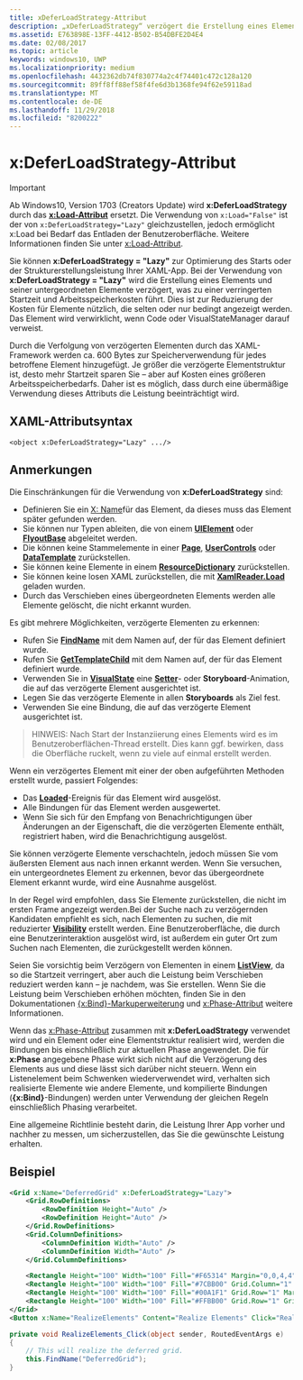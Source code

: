 ```yaml
---
title: xDeferLoadStrategy-Attribut
description: „xDeferLoadStrategy“ verzögert die Erstellung eines Elements und seiner untergeordneten Elemente, verkürzt die Startzeit, erhöht aber leicht die Arbeitsspeicherauslastung.Jedes betroffene Element erhöht die Arbeitsspeicherauslastung um ca. 600 Bytes.
ms.assetid: E763898E-13FF-4412-B502-B54DBFE2D4E4
ms.date: 02/08/2017
ms.topic: article
keywords: windows10, UWP
ms.localizationpriority: medium
ms.openlocfilehash: 4432362db74f830774a2c4f74401c472c128a120
ms.sourcegitcommit: 89ff8ff88ef58f4fe6d3b1368fe94f62e59118ad
ms.translationtype: MT
ms.contentlocale: de-DE
ms.lasthandoff: 11/29/2018
ms.locfileid: "8200222"
---
```

# <a name="xdeferloadstrategy-attribute"></a>x:DeferLoadStrategy-Attribut

> [!IMPORTANT]
> Ab Windows10, Version 1703 (Creators Update) wird **x:DeferLoadStrategy** durch das [**x:Load-Attribut**](x-load-attribute.md) ersetzt. Die Verwendung von `x:Load="False"` ist der von `x:DeferLoadStrategy="Lazy"` gleichzustellen, jedoch ermöglicht x:Load bei Bedarf das Entladen der Benutzeroberfläche. Weitere Informationen finden Sie unter [x:Load-Attribut](x-load-attribute.md).

Sie können **x:DeferLoadStrategy = "Lazy"** zur Optimierung des Starts oder der Strukturerstellungsleistung Ihrer XAML-App. Bei der Verwendung von **x:DeferLoadStrategy = "Lazy"** wird die Erstellung eines Elements und seiner untergeordneten Elemente verzögert, was zu einer verringerten Startzeit und Arbeitsspeicherkosten führt. Dies ist zur Reduzierung der Kosten für Elemente nützlich, die selten oder nur bedingt angezeigt werden. Das Element wird verwirklicht, wenn Code oder VisualStateManager darauf verweist.

Durch die Verfolgung von verzögerten Elementen durch das XAML-Framework werden ca. 600 Bytes zur Speicherverwendung für jedes betroffene Element hinzugefügt. Je größer die verzögerte Elementstruktur ist, desto mehr Startzeit sparen Sie – aber auf Kosten eines größeren Arbeitsspeicherbedarfs. Daher ist es möglich, dass durch eine übermäßige Verwendung dieses Attributs die Leistung beeinträchtigt wird.

## <a name="xaml-attribute-usage"></a>XAML-Attributsyntax

``` syntax
<object x:DeferLoadStrategy="Lazy" .../>
```

## <a name="remarks"></a>Anmerkungen

Die Einschränkungen für die Verwendung von **x:DeferLoadStrategy** sind:

- Definieren Sie ein [X: Name](x-name-attribute.md)für das Element, da dieses muss das Element später gefunden werden.
- Sie können nur Typen ableiten, die von einem [**UIElement**](https://msdn.microsoft.com/library/windows/apps/br208911) oder [**FlyoutBase**](https://msdn.microsoft.com/library/windows/apps/dn279249) abgeleitet werden.
- Die können keine Stammelemente in einer [**Page**](https://msdn.microsoft.com/library/windows/apps/windows.ui.xaml.controls.page), [**UserControls**](https://msdn.microsoft.com/library/windows/apps/windows.ui.xaml.controls.usercontrol) oder [**DataTemplate**](https://msdn.microsoft.com/library/windows/apps/br242348) zurückstellen.
- Sie können keine Elemente in einem [**ResourceDictionary**](https://msdn.microsoft.com/library/windows/apps/br208794) zurückstellen.
- Sie können keine losen XAML zurückstellen, die mit [**XamlReader.Load**](https://msdn.microsoft.com/library/windows/apps/br228048) geladen wurden.
- Durch das Verschieben eines übergeordneten Elements werden alle Elemente gelöscht, die nicht erkannt wurden.

Es gibt mehrere Möglichkeiten, verzögerte Elementen zu erkennen:

- Rufen Sie [**FindName**](https://msdn.microsoft.com/library/windows/apps/br208715) mit dem Namen auf, der für das Element definiert wurde.
- Rufen Sie [**GetTemplateChild**](https://msdn.microsoft.com/library/windows/apps/br209416) mit dem Namen auf, der für das Element definiert wurde.
- Verwenden Sie in [**VisualState**](https://msdn.microsoft.com/library/windows/apps/br209007) eine [**Setter**](https://msdn.microsoft.com/library/windows/apps/br208817)- oder **Storyboard**-Animation, die auf das verzögerte Element ausgerichtet ist.
- Legen Sie das verzögerte Elemente in allen **Storyboards** als Ziel fest.
- Verwenden Sie eine Bindung, die auf das verzögerte Element ausgerichtet ist.

> HINWEIS: Nach Start der Instanziierung eines Elements wird es im Benutzeroberflächen-Thread erstellt. Dies kann ggf. bewirken, dass die Oberfläche ruckelt, wenn zu viele auf einmal erstellt werden.

Wenn ein verzögertes Element mit einer der oben aufgeführten Methoden erstellt wurde, passiert Folgendes:

- Das [**Loaded**](https://msdn.microsoft.com/library/windows/apps/br208723)-Ereignis für das Element wird ausgelöst.
- Alle Bindungen für das Element werden ausgewertet.
- Wenn Sie sich für den Empfang von Benachrichtigungen über Änderungen an der Eigenschaft, die die verzögerten Elemente enthält, registriert haben, wird die Benachrichtigung ausgelöst.

Sie können verzögerte Elemente verschachteln, jedoch müssen Sie vom äußersten Element aus nach innen erkannt werden. Wenn Sie versuchen, ein untergeordnetes Element zu erkennen, bevor das übergeordnete Element erkannt wurde, wird eine Ausnahme ausgelöst.

In der Regel wird empfohlen, dass Sie Elemente zurückstellen, die nicht im ersten Frame angezeigt werden.Bei der Suche nach zu verzögernden Kandidaten empfiehlt es sich, nach Elementen zu suchen, die mit reduzierter [**Visibility**](https://msdn.microsoft.com/library/windows/apps/br208992) erstellt werden. Eine Benutzeroberfläche, die durch eine Benutzerinteraktion ausgelöst wird, ist außerdem ein guter Ort zum Suchen nach Elementen, die zurückgestellt werden können.

Seien Sie vorsichtig beim Verzögern von Elementen in einem [**ListView**](https://msdn.microsoft.com/library/windows/apps/br242878), da so die Startzeit verringert, aber auch die Leistung beim Verschieben reduziert werden kann – je nachdem, was Sie erstellen. Wenn Sie die Leistung beim Verschieben erhöhen möchten, finden Sie in den Dokumentationen [{x:Bind}-Markuperweiterung](x-bind-markup-extension.md) und [x:Phase-Attribut](x-phase-attribute.md) weitere Informationen.

Wenn das [x:Phase-Attribut](x-phase-attribute.md) zusammen mit **x:DeferLoadStrategy** verwendet wird und ein Element oder eine Elementstruktur realisiert wird, werden die Bindungen bis einschließlich zur aktuellen Phase angewendet. Die für **x:Phase** angegebene Phase wirkt sich nicht auf die Verzögerung des Elements aus und diese lässt sich darüber nicht steuern. Wenn ein Listenelement beim Schwenken wiederverwendet wird, verhalten sich realisierte Elemente wie andere Elemente, und kompilierte Bindungen (**{x:Bind}**-Bindungen) werden unter Verwendung der gleichen Regeln einschließlich Phasing verarbeitet.

Eine allgemeine Richtlinie besteht darin, die Leistung Ihrer App vorher und nachher zu messen, um sicherzustellen, das Sie die gewünschte Leistung erhalten.

## <a name="example"></a>Beispiel

```xml
<Grid x:Name="DeferredGrid" x:DeferLoadStrategy="Lazy">
    <Grid.RowDefinitions>
        <RowDefinition Height="Auto" />
        <RowDefinition Height="Auto" />
    </Grid.RowDefinitions>
    <Grid.ColumnDefinitions>
        <ColumnDefinition Width="Auto" />
        <ColumnDefinition Width="Auto" />
    </Grid.ColumnDefinitions>

    <Rectangle Height="100" Width="100" Fill="#F65314" Margin="0,0,4,4" />
    <Rectangle Height="100" Width="100" Fill="#7CBB00" Grid.Column="1" Margin="4,0,0,4" />
    <Rectangle Height="100" Width="100" Fill="#00A1F1" Grid.Row="1" Margin="0,4,4,0" />
    <Rectangle Height="100" Width="100" Fill="#FFBB00" Grid.Row="1" Grid.Column="1" Margin="4,4,0,0" />
</Grid>
<Button x:Name="RealizeElements" Content="Realize Elements" Click="RealizeElements_Click"/>
```

```csharp
private void RealizeElements_Click(object sender, RoutedEventArgs e)
{
    // This will realize the deferred grid.
    this.FindName("DeferredGrid");
}
```
